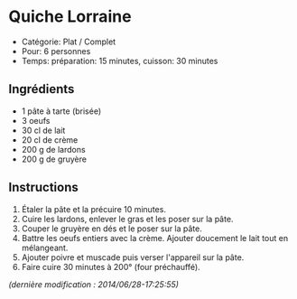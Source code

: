 # Quiche Lorraine

* Catégorie: Plat / Complet
* Pour: 6 personnes
* Temps: préparation: 15 minutes, cuisson: 30 minutes

## Ingrédients
* 1 pâte à tarte (brisée)
* 3 oeufs
* 30 cl de lait
* 20 cl de crème
* 200 g de lardons
* 200 g de gruyère

## Instructions
1. Étaler la pâte et la précuire 10 minutes.
1. Cuire les lardons, enlever le gras et les poser sur la pâte.
1. Couper le gruyère en dés et le poser sur la pâte.
1. Battre les oeufs entiers avec la crème. Ajouter doucement le lait tout en mélangeant.
1. Ajouter poivre et muscade puis verser l'appareil sur la pâte.
1. Faire cuire 30 minutes à 200° (four préchauffé).

_(dernière modification : 2014/06/28-17:25:55)_
